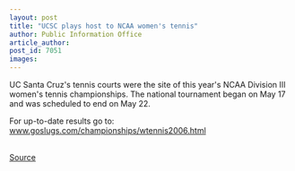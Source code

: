 ```yaml
---
layout: post
title: "UCSC plays host to NCAA women's tennis"
author: Public Information Office
article_author: 
post_id: 7051
images:
---
```


<a name="content" id="content"></a>
<p>
  UC Santa Cruz's tennis courts were the site of this year's NCAA Division III women's tennis championships. The national tournament began on May 17 and was scheduled to end on May 22.
</p>
<p>
  For up-to-date results go to: <a href="http://www.goslugs.com/championships/wtennis2006.html">www.goslugs.com/championships/wtennis2006.html</a><br>
  <br>
</p>
<p><a href="http://www1.ucsc.edu/currents/05-06/05-22/brief-tennis.asp" title="Permalink to brief-tennis">Source</a></p>
